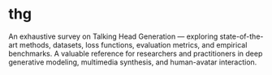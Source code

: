 # thg
An exhaustive survey on Talking Head Generation — exploring state-of-the-art methods, datasets, loss functions, evaluation metrics, and empirical benchmarks. A valuable reference for researchers and practitioners in deep generative modeling, multimedia synthesis, and human-avatar interaction.
